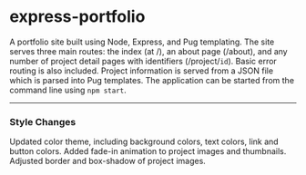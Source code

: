 # express-portfolio
A portfolio site built using Node, Express, and Pug templating. The site serves three main routes: the index (at /), an about page (/about), and any number of project detail pages with identifiers (/project/`id`). Basic error routing is also included. Project information is served from a JSON file which is parsed into Pug templates. The application can be started from the command line using `npm start`.

---
### Style Changes
Updated color theme, including background colors, text colors, link and button colors. Added fade-in animation to project images and thumbnails. Adjusted border and box-shadow of project images.